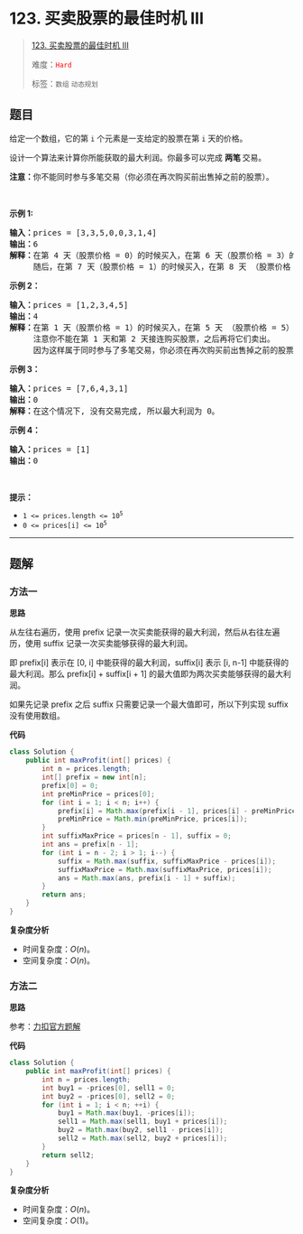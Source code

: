 # 123. 买卖股票的最佳时机 III

> [123. 买卖股票的最佳时机 III](https://leetcode.cn/problems/best-time-to-buy-and-sell-stock-iii/)
>
> 难度：<font color=red>`Hard`</font>
>
> 标签：`数组` `动态规划`

## 题目

<p>给定一个数组，它的第<em> </em><code>i</code> 个元素是一支给定的股票在第 <code>i</code><em> </em>天的价格。</p>

<p>设计一个算法来计算你所能获取的最大利润。你最多可以完成 <strong>两笔 </strong>交易。</p>

<p><strong>注意：</strong>你不能同时参与多笔交易（你必须在再次购买前出售掉之前的股票）。</p>

<p> </p>

<p><strong>示例 1:</strong></p>

<pre>
<strong>输入：</strong>prices = [3,3,5,0,0,3,1,4]
<strong>输出：</strong>6
<strong>解释：</strong>在第 4 天（股票价格 = 0）的时候买入，在第 6 天（股票价格 = 3）的时候卖出，这笔交易所能获得利润 = 3-0 = 3 。
     随后，在第 7 天（股票价格 = 1）的时候买入，在第 8 天 （股票价格 = 4）的时候卖出，这笔交易所能获得利润 = 4-1 = 3 。</pre>

<p><strong>示例 2：</strong></p>

<pre>
<strong>输入：</strong>prices = [1,2,3,4,5]
<strong>输出：</strong>4
<strong>解释：</strong>在第 1 天（股票价格 = 1）的时候买入，在第 5 天 （股票价格 = 5）的时候卖出, 这笔交易所能获得利润 = 5-1 = 4 。   
     注意你不能在第 1 天和第 2 天接连购买股票，之后再将它们卖出。   
     因为这样属于同时参与了多笔交易，你必须在再次购买前出售掉之前的股票。
</pre>

<p><strong>示例 3：</strong></p>

<pre>
<strong>输入：</strong>prices = [7,6,4,3,1] 
<strong>输出：</strong>0 
<strong>解释：</strong>在这个情况下, 没有交易完成, 所以最大利润为 0。</pre>

<p><strong>示例 4：</strong></p>

<pre>
<strong>输入：</strong>prices = [1]
<strong>输出：</strong>0
</pre>

<p> </p>

<p><strong>提示：</strong></p>

<ul>
	<li><code>1 <= prices.length <= 10<sup>5</sup></code></li>
	<li><code>0 <= prices[i] <= 10<sup>5</sup></code></li>
</ul>


--------------------

## 题解

### 方法一

**思路**

从左往右遍历，使用 prefix 记录一次买卖能获得的最大利润，然后从右往左遍历，使用 suffix 记录一次买卖能够获得的最大利润。

即 prefix[i] 表示在 [0, i] 中能获得的最大利润，suffix[i] 表示 [i, n-1] 中能获得的最大利润。那么 prefix[i] + suffix[i + 1] 的最大值即为两次买卖能够获得的最大利润。

如果先记录 prefix 之后 suffix 只需要记录一个最大值即可，所以下列实现 suffix 没有使用数组。

**代码**

```java
class Solution {
    public int maxProfit(int[] prices) {
        int n = prices.length;
        int[] prefix = new int[n];
        prefix[0] = 0;
        int preMinPrice = prices[0];
        for (int i = 1; i < n; i++) {
            prefix[i] = Math.max(prefix[i - 1], prices[i] - preMinPrice);
            preMinPrice = Math.min(preMinPrice, prices[i]);
        }
        int suffixMaxPrice = prices[n - 1], suffix = 0;
        int ans = prefix[n - 1];
        for (int i = n - 2; i > 1; i--) {
            suffix = Math.max(suffix, suffixMaxPrice - prices[i]);
            suffixMaxPrice = Math.max(suffixMaxPrice, prices[i]);
            ans = Math.max(ans, prefix[i - 1] + suffix);
        }
        return ans;
    }
}
```

**复杂度分析**

- 时间复杂度：$O(n)$。
- 空间复杂度：$O(n)$​。

### 方法二

**思路**

参考：[力扣官方题解](https://leetcode.cn/problems/best-time-to-buy-and-sell-stock-iii/solutions/552695/mai-mai-gu-piao-de-zui-jia-shi-ji-iii-by-wrnt/)

**代码**

```java
class Solution {
    public int maxProfit(int[] prices) {
        int n = prices.length;
        int buy1 = -prices[0], sell1 = 0;
        int buy2 = -prices[0], sell2 = 0;
        for (int i = 1; i < n; ++i) {
            buy1 = Math.max(buy1, -prices[i]);
            sell1 = Math.max(sell1, buy1 + prices[i]);
            buy2 = Math.max(buy2, sell1 - prices[i]);
            sell2 = Math.max(sell2, buy2 + prices[i]);
        }
        return sell2;
    }
}
```

**复杂度分析**

- 时间复杂度：$O(n)$。
- 空间复杂度：$O(1)$​。
